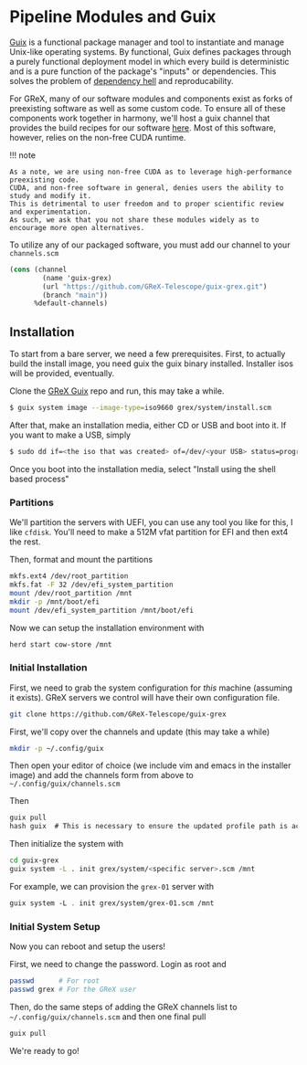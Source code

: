 # Pipeline Modules and Guix

[Guix](https://guix.gnu.org/) is a functional package manager and tool to
instantiate and manage Unix-like operating systems. By functional, Guix defines
packages through a purely functional deployment model in which every build is
deterministic and is a pure function of the package's "inputs" or dependencies.
This solves the problem of [dependency
hell](https://en.wikipedia.org/wiki/Dependency_hell) and reproducability.

For GReX, many of our software modules and components exist as forks of
preexisting software as well as some custom code. To ensure all of these
components work together in harmony, we'll host a guix channel that provides the
build recipes for our software
[here](https://github.com/GReX-Telescope/guix-grex). Most of this software,
however, relies on the non-free CUDA runtime.

!!! note

    As a note, we are using non-free CUDA as to leverage high-performance preexisting code.
    CUDA, and non-free software in general, denies users the ability to study and modify it.
    This is detrimental to user freedom and to proper scientific review and experimentation.
    As such, we ask that you not share these modules widely as to encourage more open alternatives.

To utilize any of our packaged software, you must add our channel to your `channels.scm`

```scheme
(cons (channel
        (name 'guix-grex)
        (url "https://github.com/GReX-Telescope/guix-grex.git")
        (branch "main"))
      %default-channels)
```

## Installation

To start from a bare server, we need a few prerequisites. First, to actually
build the install image, you need guix the guix binary installed. Installer isos
will be provided, eventually.

Clone the [GReX Guix](https://github.com/GReX-Telescope/guix-grex) repo and run,
this may take a while.

```bash
$ guix system image --image-type=iso9660 grex/system/install.scm
```

After that, make an installation media, either CD or USB and boot into it. If
you want to make a USB, simply

```bash
$ sudo dd if=<the iso that was created> of=/dev/<your USB> status=progress bs=32M && sync
```

Once you boot into the installation media, select "Install using the shell based
process"

### Partitions

We'll partition the servers with UEFI, you can use any tool you like for this, I
like `cfdisk`. You'll need to make a 512M vfat partition for EFI and then ext4
the rest.

Then, format and mount the partitions

```bash
mkfs.ext4 /dev/root_partition
mkfs.fat -F 32 /dev/efi_system_partition
mount /dev/root_partition /mnt
mkdir -p /mnt/boot/efi
mount /dev/efi_system_partition /mnt/boot/efi
```

Now we can setup the installation environment with

```bash
herd start cow-store /mnt
```

### Initial Installation

First, we need to grab the system configuration for _this_ machine (assuming it
exists). GReX servers we control will have their own configuration file.

```bash
git clone https://github.com/GReX-Telescope/guix-grex
```

First, we'll copy over the channels and update (this may take a while)

```bash
mkdir -p ~/.config/guix
```

Then open your editor of choice (we include vim and emacs in the installer
image) and add the channels form from above to `~/.config/guix/channels.scm`

Then

```scheme
guix pull
hash guix  # This is necessary to ensure the updated profile path is active!
```

Then initialize the system with

```bash
cd guix-grex
guix system -L . init grex/system/<specific server>.scm /mnt
```

For example, we can provision the `grex-01` server with

```scheme
guix system -L . init grex/system/grex-01.scm /mnt
```

### Initial System Setup

Now you can reboot and setup the users!

First, we need to change the password. Login as root and

```bash
passwd      # For root
passwd grex # For the GReX user
```

Then, do the same steps of adding the GReX channels list to
`~/.config/guix/channels.scm` and then one final pull

```bash
guix pull
```

We're ready to go!
